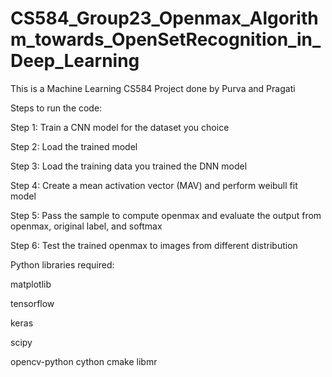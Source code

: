 # CS584_Group23_Openmax_Algorithm_towards_OpenSetRecognition_in_Deep_Learning
This is a Machine Learning CS584 Project done by Purva and Pragati

Steps to run the code:

Step 1: Train a CNN model for the dataset you choice

Step 2: Load the trained model

Step 3: Load the training data you trained the DNN model

Step 4: Create a mean activation vector (MAV) and perform weibull fit model

Step 5: Pass the sample to compute openmax and evaluate the output from openmax, original label, and softmax

Step 6: Test the trained openmax to images from different distribution


Python libraries required:

matplotlib

tensorflow

keras

scipy

opencv-python
cython
cmake
libmr
